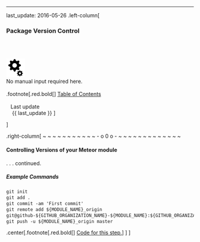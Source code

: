 ---
last_update: 2016-05-26
 .left-column[
  ### Package Version Control
  <br /><br /><div class='input_type_indicator'><img src='./fragments/loader.png' /><br />No manual input required here.</div><br />
.footnote[.red.bold[] [
Table of Contents](./toc.html)
<br />
<br />&nbsp; &nbsp;Last update
<br />&nbsp; &nbsp; {{ last_update  }}
]
<!-- H -->]
.right-column[
~ ~ ~ ~ ~ ~ ~ ~ ~ ~ ~ - o 0 o - ~ ~ ~ ~ ~ ~ ~ ~ ~ ~ ~ ~ ~

#### Controlling Versions of your Meteor module
. . . continued.

##### Example Commands
```terminal
git init
git add .
git commit -am 'First commit'
git remote add ${MODULE_NAME}_origin git@github-${GITHUB_ORGANIZATION_NAME}-${MODULE_NAME}:${GITHUB_ORGANIZATION_NAME}/${MODULE_NAME}.git
git push -u ${MODULE_NAME}_origin master
```

<!-- B -->
.center[.footnote[.red.bold[] <a href="https://github.com/martinhbramwell/Meteor-CI-Tutorial/blob/master/Tutorial03_UnitTestAPackage/UnitTestAPackage_functions.sh#L172" target="_blank">Code for this step.</a>] ]
]
